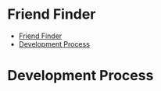 # Friend Finder
<!-- TOC -->

- [Friend Finder](#friend-finder)
- [Development Process](#development-process)

<!-- /TOC -->
# Development Process
